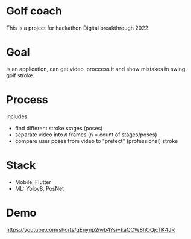 # Golf coach 
This is a project for hackathon Digital breakthrough 2022.

# Goal 
is an application, can get video, proccess it and show mistakes in swing golf stroke.  

# Process
includes: 
  * find different stroke stages (poses)
  * separate video into *n* frames (n = count of stages/poses) 
  * compare user poses from video to "prefect" (professional) stroke

# Stack
 * Mobile: Flutter
 * ML: Yolov8, PosNet

# Demo
https://youtube.com/shorts/qEnynp2iwb4?si=kaQCW8hOQjcTK4JR
